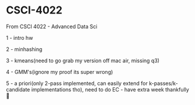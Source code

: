 # CSCI-4022
From CSCI 4022 - Advanced Data Sci

1 - intro hw 

2 - minhashing

3 - kmeans(need to go grab my version off mac air, missing q3)

4 - GMM's(ignore my proof its super wrong)

5 - a priori(only 2-pass implemented, can easily extend for k-passes/k-candidate implementations tho), need to do EC - have extra week thankfully 🙏
